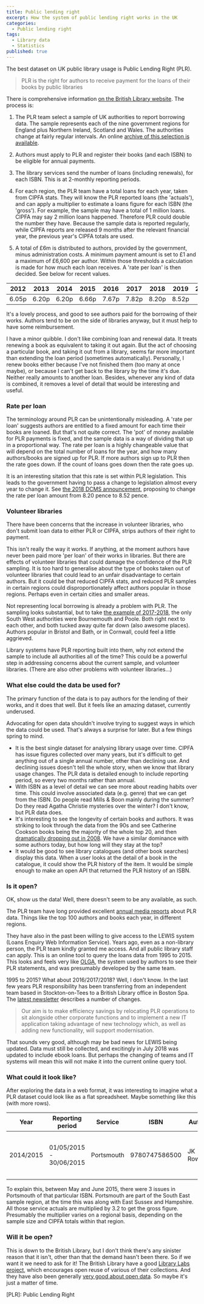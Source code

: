 ```yaml
---
title: Public lending right
excerpt: How the system of public lending right works in the UK
categories:
  - Public lending right
tags:
  - Library data
  - Statistics
published: true
---
```


The best dataset on UK public library usage is Public Lending Right (PLR).

> PLR is the right for authors to receive payment for the loans of their books by public libraries

There is comprehensive information [on the British Library website](https://www.bl.uk/plr). The process is:

1. The PLR team select a sample of UK authorities to report borrowing data. The sample represents each of the nine government regions for England plus Northern Ireland, Scotland and Wales. The authorities change at fairly regular intervals. An online [archive of this selection is available](https://www.bl.uk/plr/uk-sample-library-archive).

2. Authors must apply to PLR and register their books (and each ISBN) to be eligible for annual payments.

3. The library services send the number of loans (including renewals), for each ISBN. This is at 2-monthly reporting periods.

4. For each region, the PLR team have a total loans for each year, taken from CIPFA stats. They will know the PLR reported loans (the 'actuals'), and can apply a multiplier to estimate a loans figure for each ISBN (the 'gross'). For example, the sample may have a total of 1 million loans. CIPFA may say 2 million loans happened. Therefore PLR could double the number they have. Because the sample data is reported regularly, while CIPFA reports are released 9 months after the relevant financial year, the previous year's CIPFA totals are used.

5. A total of £6m is distributed to authors, provided by the government, minus administration costs. A minimum payment amount is set to £1 and a maximum of £6,600 per author. Within those thresholds a calculation is made for how much each loan receives. A 'rate per loan' is then decided. See below for recent values.

| 2012 | 2013 | 2014 | 2015 | 2016 | 2017 | 2018 | 2019 | 2020 | 2021 |
| ---- | ---- | ---- | ---- | ---- | ---- | ---- | ---- | ---- | ---- |
| 6.05p | 6.20p | 6.20p | 6.66p | 7.67p | 7.82p | 8.20p | 8.52p |  |  |

It's a lovely process, and good to see authors paid for the borrowing of their works. Authors tend to be on the side of libraries anyway, but it must help to have some reimbursement. 

I have a minor quibble. I don't like combining loan and renewal data. It treats renewing a book as equivalent to taking it out again. But the act of choosing a particular book, and taking it out from a library, seems far more important than extending the loan period (sometimes automatically). Personally, I renew books either because I've not finished them (too many at once maybe), or because I can't get back to the library by the time it's due. Neither really amounts to another loan. Besides, whenever any kind of data is combined, it removes a level of detail that would be interesting and useful.

### Rate per loan

The terminology around PLR can be unintentionally misleading. A 'rate per loan' suggests authors are entitled to a fixed amount for each time their books are loaned. But that's not quite correct. The 'pot' of money available for PLR payments is fixed, and the sample data is a way of dividing that up in a proportional way. The rate per loan is a highly changeable value that will depend on the total number of loans for the year, and how many authors/books are signed up for PLR. If more authors sign up to PLR then the rate goes down. If the count of loans goes down then the rate goes up.

It is an interesting sitation that this rate is set within PLR legislation. This leads to the government having to pass a change to legislation almost every year to change it. See [the 2018 DCMS announcement](https://www.gov.uk/government/consultations/public-lending-right-plr-rate-per-loan-consultation-for-payments-in-relation-to-the-201718-public-lending-right-scheme-year), proposing to change the rate per loan amount from 8.20 pence to 8.52 pence.

### Volunteer libraries

There have been concerns that the increase in volunteer libraries, who don't submit loan data to either PLR or CIPFA, strips authors of their right to payment.

This isn't really the way it works. If anything, at the moment authors have never been paid more 'per loan' of their works in libraries. But there are effects of volunteer libraries that could damage the confidence of the PLR sampling. It is too hard to generalise about the type of books taken out of volunteer libraries that could lead to an unfair disadvantage to certain authors. But it could be that reduced CIPFA stats, and reduced PLR samples in certain regions could disproportionately affect authors popular in those regions. Perhaps even in certain cities and smaller areas.

Not representing local borrowing is already a problem with PLR. The sampling looks substantial, but to take [the example of 2017-2018](https://www.bl.uk/britishlibrary/~/media/bl/global/services/plr/pdfs/samples/2017-2018.pdf), the only South West authorities were Bournemouth and Poole. Both right next to each other, and both tucked away quite far down (also awesome places). Authors popular in Bristol and Bath, or in Cornwall, could feel a little aggrieved.

Library systems have PLR reporting built into them, why not extend the sample to include all authorities all of the time? This could be a powerful step in addressing concerns about the current sample, and volunteer libraries. (There are also other problems with volunteer libraries...)

### What else could the data be used for?

The primary function of the data is to pay authors for the lending of their works, and it does that well. But it feels like an amazing dataset, currently underused.

Advocating for open data shouldn't involve trying to suggest ways in which the data could be used. That's always a surprise for later. But a few things spring to mind.

- It is the best single dataset for analysing library usage over time. CIPFA has issue figures collected over many years, but it's difficult to get anything out of a single annual number, other than declining use. And declining issues doesn't tell the whole story, when we know that library usage changes. The PLR data is detailed enough to include reporting period, so every two months rather than annual.
- With ISBN as a level of detail we can see more about reading habits over time. This could involve associated data (e.g. genre) that we can get from the ISBN. Do people read Mills & Boon mainly during the summer? Do they read Agatha Christie mysteries over the winter? I don't know, but PLR data does.
- It's interesting to see the longevity of certain books and authors. It was striking to look through the data from the 90s and see Catherine Cookson books being the majority of the whole top 20, and then [dramatically dropping out in 2008](https://www.theguardian.com/books/2010/feb/11/catherine-cookson-library-charts). We have a similar dominance with some authors today, but how long will they stay at the top?
- It would be good to see library catalogues (and other book searches) display this data. When a user looks at the detail of a book in the catalogue, it could show the PLR history of the item. It would be simple enough to make an open API that returned the PLR history of an ISBN.

### Is it open?

OK, show us the data! Well, there doesn't seem to be any available, as such.

The PLR team have long provided excellent [annual media reports](https://www.bl.uk/plr/uk-media-centre) about PLR data. Things like the top 100 authors and books each year, in different regions.

They have also in the past been willing to give access to the LEWIS system (Loans Enquiry Web Information Service). Years ago, even as a non-library person, the PLR team kindly granted me access. And all public library staff can apply. This is an online tool to query the loans data from 1995 to 2015. This looks and feels very like [OLGA](https://www.plr.uk.com/olga/login.aspx), the system used by authors to see their PLR statements, and was presumably developed by the same team.

1995 to 2015? What about 2016/2017/2018? Well, I don't know. In the last few years PLR responsibility has been transferring from an independent team based in Stockton-on-Tees to a British Library office in Boston Spa. The [latest newsletter](https://www.bl.uk/britishlibrary/~/media/bl/global/services/plr/pdfs/newsletters/2018newsletter.pdf) describes a number of changes.

>  Our aim is to make efficiency savings by relocating PLR operations to sit alongside other corporate functions and to implement a new IT application taking advantage of new technology which, as well as adding new functionality, will support modernisation. 

That sounds very good, although may be bad news for LEWIS being updated. Data must still be collected, and excitingly in July 2018 was updated to include ebook loans. But perhaps the changing of teams and IT systems will mean this will not make it into the current online query tool.

### What could it look like?

After exploring the data in a web format, it was interesting to imagine what a PLR dataset could look like as a flat spreadsheet. Maybe something like this (with more rows).

| Year | Reporting period | Service | ISBN | Author | Title | Actual | Gross | 
| ---- | ---------------- | ------- | ---- | ------ | ----- | ------ | ----- |
| 2014/2015 | 01/05/2015 - 30/06/2015 | Portsmouth | 9780747586500 | JK Rowling | Harry Potter and the Prisoner of Azkaban | 3 | 9.6 |

To explain this, between May and June 2015, there were 3 issues in Portsmouth of that particular ISBN. Portsmouth are part of the South East sample region, at the time this was along with East Sussex and Hampshire. All those service actuals are multiplied by 3.2 to get the gross figure. Presumably the multiplier varies on a regional basis, depending on the sample size and CIPFA totals within that region.

### Will it be open?

This is down to the British Library, but I don't think there's any sinister reason that it isn't, other than that the demand hasn't been there. So if we want it we need to ask for it! The British Library have a good [Library Labs project](https://www.bl.uk/projects/british-library-labs), which encourages open reuse of various of their collections. And they have also been generally [very good about open data](http://www.bl.uk/bibliographic/datafree.html). So maybe it's just a matter of time.



[PLR]: Public Lending Right
